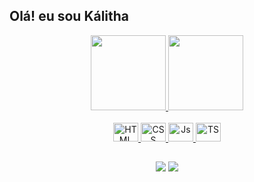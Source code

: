 ## Olá! eu sou Kálitha

<div align="center">
  <a href="https://github.com/kalithaqueiroz">
  <img height="120em" src="https://github-readme-stats.vercel.app/api?username=kalithaqueiroz&show_icons=true&theme=dark&include_all_commits=true&count_private=true"/>
  <img height="120em" src="https://github-readme-stats.vercel.app/api/top-langs/?username=kalithaqueiroz&layout=compact&langs_count=7&theme=dark"/>
</div><br>

<div style="display: inline_block" align="center">
  <img alt="HTML" height="30" width="40" src="https://cdn.jsdelivr.net/gh/devicons/devicon@latest/icons/html5/html5-original.svg">
  <img alt="CSS" height="30" width="40" src="https://cdn.jsdelivr.net/gh/devicons/devicon@latest/icons/css3/css3-original.svg">
  <img alt="Js" height="30" width="40" src="https://cdn.jsdelivr.net/gh/devicons/devicon@latest/icons/javascript/javascript-original.svg">
  <img alt="TS" height="30" width="40" src="https://cdn.jsdelivr.net/gh/devicons/devicon@latest/icons/typescript/typescript-original.svg">
</div>
  
  ##
 
<div align="center"> 
  <a href = "mailto:kalitaqueiroz@gmail.com" target="_blank"><img src="https://img.shields.io/badge/-Gmail-%23333?style=for-the-badge&logo=gmail&logoColor=white"></a>
  <a href="https://www.linkedin.com/in/k%C3%A1litha-queiroz-1722a3182/" target="_blank"><img src="https://img.shields.io/badge/-LinkedIn-%230077B5?style=for-the-badge&logo=linkedin&logoColor=white"></a> 
</div>
